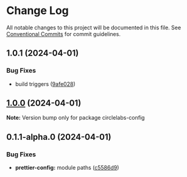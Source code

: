 # Change Log

All notable changes to this project will be documented in this file.
See [Conventional Commits](https://conventionalcommits.org) for commit guidelines.

## 1.0.1 (2024-04-01)

### Bug Fixes

- build triggers ([9afe028](https://github.com/circlelabs-dev/circlelabs-config/commit/9afe028655b6fe5dbd55935f14cbc9234c98d229))

## [1.0.0](https://github.com/circlelabs-dev/circlelabs-config/compare/v0.1.1-alpha.0...v1.0.0) (2024-04-01)

**Note:** Version bump only for package circlelabs-config

## 0.1.1-alpha.0 (2024-04-01)

### Bug Fixes

- **prettier-config:** module paths ([c5586d9](https://github.com/circlelabs-dev/circlelabs-config/commit/c5586d9e5acd9a043f4e8c3a0dc12e85a387a936))
